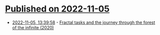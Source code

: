 # [Published on 2022-11-05](index.md)

* [2022-11-05, 13:39:58](https://news.ycombinator.com/item?id=33481368) - [Fractal tasks and the journey through the forest of the infinite (2020)](https://gameweld.medium.com/fractal-tasks-and-the-journey-through-the-forest-of-the-infinite-c6c5d3cefc2e)
